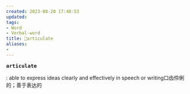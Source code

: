 ```yaml
---
created: 2023-08-20 17:48:53
updated: 
tags: 
- Word
- Verbal-word
title: 🚩articulate
aliases:
- 
---
```


<pre><strong>articulate</strong></pre>
: able to express ideas clearly and effectively in speech or writing口齿伶俐的；善于表达的